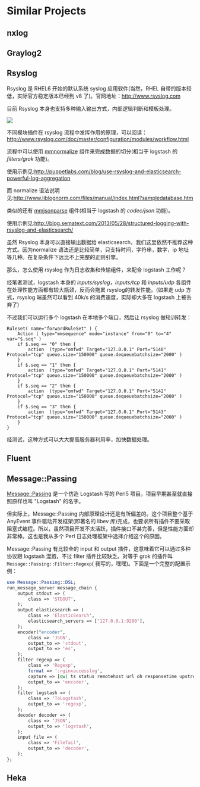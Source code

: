 # Similar Projects

## nxlog

## Graylog2

## Rsyslog

Rsyslog 是 RHEL6 开始的默认系统 syslog 应用软件(当然，RHEL 自带的版本较低，实际官方稳定版本已经到 v8 了)。官网地址：<http://www.rsyslog.com>

目前 Rsyslog 本身也支持多种输入输出方式，内部逻辑判断和模板处理。

![](http://www.rsyslog.com/common/images/rsyslog-features-imagemap.png)

不同模块插件在 rsyslog 流程中发挥作用的原理，可以阅读：<http://www.rsyslog.com/doc/master/configuration/modules/workflow.html>

流程中可以使用 [mmnormalize](http://www.rsyslog.com/doc/master/configuration/modules/mmnormalize.html) 组件来完成数据的切分(相当于 logstash 的 *filters/grok* 功能)。

使用示例见:<http://puppetlabs.com/blog/use-rsyslog-and-elasticsearch-powerful-log-aggregation>

而 normalize 语法说明见:<http://www.liblognorm.com/files/manual/index.html?sampledatabase.htm>

类似的还有 [mmjsonparse]() 组件(相当于 logstash 的 *codec/json* 功能)。

使用示例见:<http://blog.sematext.com/2013/05/28/structured-logging-with-rsyslog-and-elasticsearch/>

虽然 Rsyslog 本身可以直接输出数据给 elasticsearch，我们这里依然不推荐这种方式。因为normalize 语法还是比较简单，只支持时间，字符串，数字，ip 地址等几种。在复杂条件下远比不上完整的正则引擎。

那么，怎么使用 rsyslog 作为日志收集和传输组件，来配合 logstash 工作呢？

经笔者测试，logstash 本身的 *inputs/syslog*，*inputs/tcp* 和 *inputs/udp* 各组件在处理性能方面都有较大瓶颈，反而会拖累 rsyslog的转发性能。(如果走 udp 方式，rsyslog 端虽然可以看到 40k/s 的消费速度，实际却大多在 logstash 上被丢弃了)

不过我们可以运行多个 logstash 在本地多个端口，然后让 rsyslog 做轮训转发：

```
Ruleset( name="forwardRuleSet" ) {
    Action ( type="mmsequence" mode="instance" from="0" to="4" var="$.seq" )
    if $.seq == "0" then {
        action  (type="omfwd" Target="127.0.0.1" Port="5140" Protocol="tcp" queue.size="150000" queue.dequeuebatchsize="2000" )
    }
    if $.seq == "1" then {
        action  (type="omfwd" Target="127.0.0.1" Port="5141" Protocol="tcp" queue.size="150000" queue.dequeuebatchsize="2000" )
    }
    if $.seq == "2" then {
        action  (type="omfwd" Target="127.0.0.1" Port="5142" Protocol="tcp" queue.size="150000" queue.dequeuebatchsize="2000" )
    }
    if $.seq == "3" then {
        action  (type="omfwd" Target="127.0.0.1" Port="5143" Protocol="tcp" queue.size="150000" queue.dequeuebatchsize="2000" )
    }
}
```

经测试，这种方式可以大大提高服务器利用率，加快数据处理。

## Fluent


## Message::Passing

[Message::Passing](https://metacpan.org/pod/Message::Passing) 是一个仿造 Logstash 写的 Perl5 项目。项目早期甚至就直接照原样也叫 "Logstash" 的名字。

但实际上，Message::Passing 内部原理设计还是有所偏差的。这个项目整个基于 AnyEvent 事件驱动开发框架(即著名的 libev 库)完成，也要求所有插件不要采取阻塞式编程。所以，虽然项目开发不太活跃，插件接口不甚完善，但是性能方面却非常棒。这也是我从多个 Perl 日志处理框架中选择介绍这个的原因。

Message::Passing 有比较全的 input 和 output 插件，这意味着它可以通过多种协议跟 logstash 混跑，不过 filter 插件比较缺乏。对等于 grok 的插件叫 `Message::Passing::Filter::Regexp`( 我写的，嘿嘿)。下面是一个完整的配置示例：

```perl
use Message::Passing::DSL;
run_message_server message_chain {
    output stdout => (
        class => 'STDOUT',
    );
    output elasticsearch => (
        class => 'ElasticSearch',
        elasticsearch_servers => ['127.0.0.1:9200'],
    );
    encoder("encoder",
        class => 'JSON',
        output_to => 'stdout',
        output_to => 'es',
    );
    filter regexp => (
        class => 'Regexp',
        format => ':nginxaccesslog',
        capture => [qw( ts status remotehost url oh responsetime upstreamtime bytes )]
        output_to => 'encoder',
    );
    filter logstash => (
        class => 'ToLogstash',
        output_to => 'regexp',
    );
    decoder decoder => (
        class => 'JSON',
        output_to => 'logstash',
    );
    input file => (
        class => 'FileTail',
        output_to => 'decoder',
    );
};
```

## Heka


